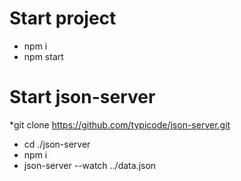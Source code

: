 # Start project
 * npm i
 * npm start

# Start json-server
 *git clone https://github.com/typicode/json-server.git
 
 * cd ./json-server
 * npm i
 * json-server --watch ../data.json